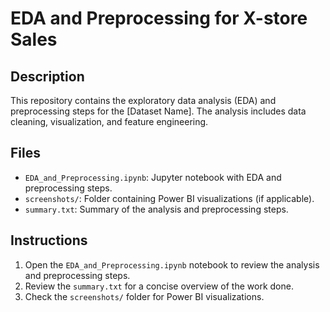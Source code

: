 # EDA and Preprocessing for X-store Sales

## Description
This repository contains the exploratory data analysis (EDA) and preprocessing steps for the [Dataset Name]. The analysis includes data cleaning, visualization, and feature engineering.

## Files
- `EDA_and_Preprocessing.ipynb`: Jupyter notebook with EDA and preprocessing steps.
- `screenshots/`: Folder containing Power BI visualizations (if applicable).
- `summary.txt`: Summary of the analysis and preprocessing steps.

## Instructions
1. Open the `EDA_and_Preprocessing.ipynb` notebook to review the analysis and preprocessing steps.
2. Review the `summary.txt` for a concise overview of the work done.
3. Check the `screenshots/` folder for Power BI visualizations.


